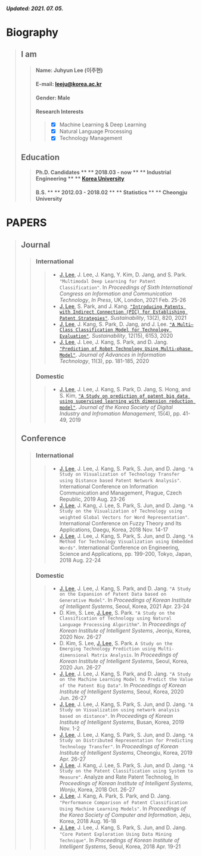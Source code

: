 ##### Updated: 2021. 07. 05.
# **Biography**
> ## **I am**
> > #### **Name**: Juhyun Lee (이주현)
> > #### **E-mail**: leeju@korea.ac.kr
> > #### **Gender**: Male
> > #### **Research Interests**
> > > - [x] Machine Learning & Deep Learning
> > > - [x] Natural Language Processing
> > > - [x] Technology Management
> ## **Education**
> > #### **Ph.D. Candidates** **   ** 2018.03 - now **   ** Industrial Engineering **   ** [Korea University](https://vision.korea.ac.kr)
> > #### **B.S.** **   ** 2012.03 - 2018.02 **   ** Statistics **   ** Cheongju University


# **PAPERS**
> ## **Journal**
> > ### **International**
> > > * <ins>**J. Lee**</ins>, J. Lee, J. Kang, Y. Kim, D. Jang, and S. Park. `"Multimodal Deep Learning for Patent Classification"`. In _Proceedings of Sixth International Congress on Information and Communication Technology_, _In Press_, UK, London, 2021 Feb. 25-26
> > > * <ins>**J. Lee**</ins>, S. Park, and J. Kang. [`"Introducing Patents with Indirect Connection (PIC) for Establishing Patent Strategies"`](https://doi.org/10.3390/su13020820). _Sustainability_, 13(2), 820, 2021
> > > * <ins>**J. Lee**</ins>, J. Kang, S. Park, D. Jang, and J. Lee. [`"A Multi–Class Classification Model for Technology Evaluation"`](https://doi.org/10.3390/su12156153). _Sustainability_, 12(15), 6153, 2020
> > > * <ins>**J. Lee**</ins>, J. Lee, J. Kang, S. Park, and D. Jang. [`"Prediction of Robot Technology Using Multi-phase Model"`](http://10.12720/jait.11.3.181-185). _Journal of Advances in Information Technology_, 11(3), pp. 181-185, 2020
> > ### **Domestic**
> > > * <ins>**J. Lee**</ins>, J. Lee, J. Kang, S. Park, D. Jang, S. Hong, and S. Kim, [`"A Study on prediction of patent big data using supervised learning with dimension reduction model"`](http://dx.doi.org/10.17662/ksdim.2019.15.4.041). _Journal of the Korea Society of Digital Industry and Infromation Management_, 15(4), pp. 41-49, 2019
> ## **Conference**
> > ### **International**
> > > * <ins>**J. Lee**</ins>, J. Lee, J. Kang, S. Park, S. Jun, and D. Jang. `"A Study on Visualization of Technology Transfer using Distance based Patent Network Analysis"`. International Conference on Information Communication and Management, Prague, Czech Republic, 2019 Aug. 23-26
> > > * <ins>**J. Lee**</ins>, J. Kang, J. Lee, S. Park, S. Jun, and D. Jang. `"A Study on the Visualization of Technology using weighted Global Vectors for Word Representation"`. International Conference on Fuzzy Theory and Its Applications, Daegu, Korea, 2018 Nov. 14-17  
> > > * <ins>**J. Lee**</ins>, J. Lee, J. Kang, S. Park, S. Jun, and D. Jang. `"A Method for Technology Visualization using Embedded Words"`. International Conference on Engineering, Science and Applications, pp. 199-200, Tokyo, Japan, 2018 Aug. 22-24
> > ### **Domestic**
> > > * <ins>**J. Lee**</ins>, J. Lee, J. Kang, S. Park, and D. Jang. `"A Study on the Expansion of Patent Data based on Generative Model"`. In _Proceedings of Korean Institute of Intelligent Systems_, Seoul, Korea, 2021 Apr. 23-24
> > > * D. Kim, S. Lee, <ins>**J. Lee**</ins>, S. Park. `"A Study on the Classification of Technology using Natural Language Processing Algorithm"`. In _Proceedings of Korean Institute of Intelligent Systems_, Jeonju, Korea, 2020 Nov. 26-27
> > > * D. Kim, S. Lee, <ins>**J. Lee**</ins>, S. Park. `A Study on the Emerging Technology Prediction using Multi-dimensional Matrix Analysis`. In _Proceedings of Korean Institute of Intelligent Systems_, Seoul, Korea, 2020 Jun. 26-27
> > > * <ins>**J. Lee**</ins>, J. Lee, J. Kang, S. Park, and D. Jang. `"A Study on the Machine Learning Model to Predict the Value of the Patent Big Data"`. In _Proceedings of Korean Institute of Intelligent Systems_, Seoul, Korea, 2020 Jun. 26-27
> > > * <ins>**J. Lee**</ins>, J. Lee, J. Kang, S. Park, S. Jun, and D. Jang. `"A Study on Visualization using network analysis based on distance"`. In _Proceedings of Korean Institute of Intelligent Systems_, Busan, Korea, 2019 Nov. 1-2
> > > * <ins>**J. Lee**</ins>, J. Lee, J. Kang, S. Park, S. Jun, and D. Jang. `"A Study on Distributed Representation for Predicting Technology Transfer"`. In _Proceedings of Korean Institute of Intelligent Systems_, Cheongju, Korea, 2019 Apr. 26-27
> > > * <ins>**J. Lee**</ins>, J. Kang, J. Lee, S. Park, S. Jun, and D. Jang. `"A Study on the Patent Classification using System to Measure"`. Analyze and Rate Patent Technolog, In _Proceedings of Korean Institute of Intelligent Systems, Wonju_, Korea, 2018 Oct. 26-27
> > > * <ins>**J. Lee**</ins>, J. Kang, A. Park, S. Park, and D. Jang. `"Performance Comparison of Patent Classification Using Machine Learning Models"`. In _Proceedings of the Korea Society of Computer and Information_, Jeju, Korea, 2018 Aug. 16-18
> > > * <ins>**J. Lee**</ins>, J. Lee, J. Kang, S. Park, S. Jun, and D. Jang. `"Core Patent Exploration Using Data Mining Technique"`. In _Proceedings of Korean Institute of Intelligent Systems_, Seoul, Korea, 2018 Apr. 19-21
